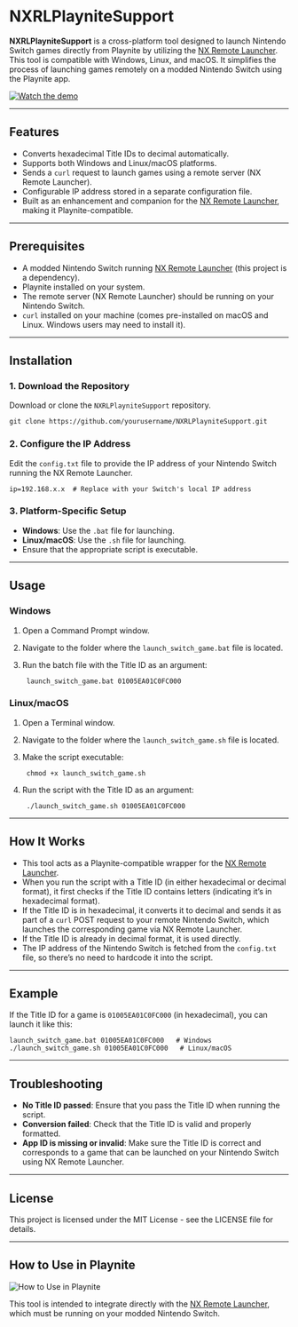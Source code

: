 # NXRLPlayniteSupport

**NXRLPlayniteSupport** is a cross-platform tool designed to launch Nintendo Switch games directly from Playnite by utilizing the [NX Remote Launcher](https://github.com/kirankunigiri/nx-remote-launcher). This tool is compatible with Windows, Linux, and macOS. It simplifies the process of launching games remotely on a modded Nintendo Switch using the Playnite app.

[![Watch the demo](https://img.youtube.com/vi/kM70jainmFQ/0.jpg)](https://youtu.be/kM70jainmFQ)


---

## Features

- Converts hexadecimal Title IDs to decimal automatically.
- Supports both Windows and Linux/macOS platforms.
- Sends a `curl` request to launch games using a remote server (NX Remote Launcher).
- Configurable IP address stored in a separate configuration file.
- Built as an enhancement and companion for the [NX Remote Launcher](https://github.com/kirankunigiri/nx-remote-launcher), making it Playnite-compatible.

---

## Prerequisites

- A modded Nintendo Switch running [NX Remote Launcher](https://github.com/kirankunigiri/nx-remote-launcher) (this project is a dependency).
- Playnite installed on your system.
- The remote server (NX Remote Launcher) should be running on your Nintendo Switch.
- `curl` installed on your machine (comes pre-installed on macOS and Linux. Windows users may need to install it).

---

## Installation

### 1. Download the Repository

Download or clone the `NXRLPlayniteSupport` repository.

    git clone https://github.com/yourusername/NXRLPlayniteSupport.git

### 2. Configure the IP Address

Edit the `config.txt` file to provide the IP address of your Nintendo Switch running the NX Remote Launcher.

    ip=192.168.x.x  # Replace with your Switch's local IP address

### 3. Platform-Specific Setup

- **Windows**: Use the `.bat` file for launching.
- **Linux/macOS**: Use the `.sh` file for launching.
- Ensure that the appropriate script is executable.

---

## Usage

### Windows

1. Open a Command Prompt window.  
2. Navigate to the folder where the `launch_switch_game.bat` file is located.  
3. Run the batch file with the Title ID as an argument:

        launch_switch_game.bat 01005EA01C0FC000

### Linux/macOS

1. Open a Terminal window.  
2. Navigate to the folder where the `launch_switch_game.sh` file is located.  
3. Make the script executable:

        chmod +x launch_switch_game.sh

4. Run the script with the Title ID as an argument:

        ./launch_switch_game.sh 01005EA01C0FC000

---

## How It Works

- This tool acts as a Playnite-compatible wrapper for the [NX Remote Launcher](https://github.com/kirankunigiri/nx-remote-launcher).
- When you run the script with a Title ID (in either hexadecimal or decimal format), it first checks if the Title ID contains letters (indicating it’s in hexadecimal format).
- If the Title ID is in hexadecimal, it converts it to decimal and sends it as part of a `curl` POST request to your remote Nintendo Switch, which launches the corresponding game via NX Remote Launcher.
- If the Title ID is already in decimal format, it is used directly.
- The IP address of the Nintendo Switch is fetched from the `config.txt` file, so there’s no need to hardcode it into the script.

---

## Example

If the Title ID for a game is `01005EA01C0FC000` (in hexadecimal), you can launch it like this:

    launch_switch_game.bat 01005EA01C0FC000   # Windows
    ./launch_switch_game.sh 01005EA01C0FC000   # Linux/macOS

---

## Troubleshooting

- **No Title ID passed**: Ensure that you pass the Title ID when running the script.
- **Conversion failed**: Check that the Title ID is valid and properly formatted.
- **App ID is missing or invalid**: Make sure the Title ID is correct and corresponds to a game that can be launched on your Nintendo Switch using NX Remote Launcher.

---

## License

This project is licensed under the MIT License - see the LICENSE file for details.

---

## How to Use in Playnite

![How to Use in Playnite](https://i.ibb.co/m5GbJBRy/image.png)

This tool is intended to integrate directly with the [NX Remote Launcher](https://github.com/kirankunigiri/nx-remote-launcher), which must be running on your modded Nintendo Switch.
